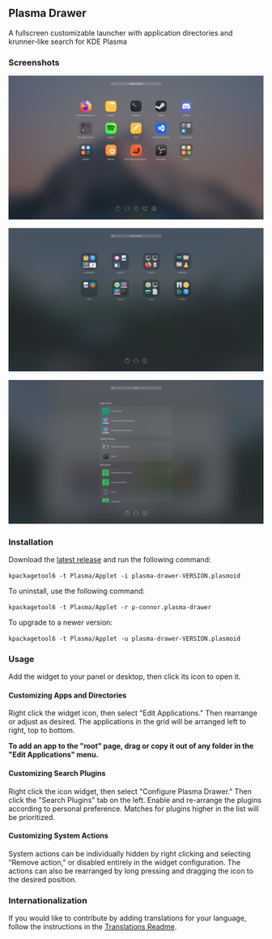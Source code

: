 ## Plasma Drawer
A fullscreen customizable launcher with application directories and krunner-like search for KDE Plasma

### Screenshots

![Custom setup](https://github.com/p-connor/plasma-drawer/blob/main/screenshots/custom.png?raw=true)

![Manjaro default setup](https://github.com/p-connor/plasma-drawer/blob/main/screenshots/manjaro-default.png?raw=true)

![Krunner-like search](https://github.com/p-connor/plasma-drawer/blob/main/screenshots/manjaro-search.png?raw=true)

### Installation

Download the [latest release](https://github.com/p-connor/plasma-drawer/releases/latest) and run the following command:

`kpackagetool6 -t Plasma/Applet -i plasma-drawer-VERSION.plasmoid`

To uninstall, use the following command:

`kpackagetool6 -t Plasma/Applet -r p-connor.plasma-drawer`

To upgrade to a newer version:

`kpackagetool6 -t Plasma/Applet -u plasma-drawer-VERSION.plasmoid`

### Usage

Add the widget to your panel or desktop, then click its icon to open it.

#### Customizing Apps and Directories

Right click the widget icon, then select "Edit Applications." Then rearrange or adjust as desired. 
The applications in the grid will be arranged left to right, top to bottom.

**To add an app to the "root" page, drag or copy it out of any folder in the "Edit Applications" menu.**

#### Customizing Search Plugins

Right click the icon widget, then select "Configure Plasma Drawer." Then click the "Search Plugins" tab on the left. Enable and re-arrange the plugins according to personal preference. Matches for plugins higher in the list will be prioritized.

#### Customizing System Actions

System actions can be individually hidden by right clicking and selecting "Remove action," or disabled entirely in the widget configuration.
The actions can also be rearranged by long pressing and dragging the icon to the desired position.

### Internationalization

If you would like to contribute by adding translations for your language, follow the instructions in the [Translations Readme](translate/README.md).
